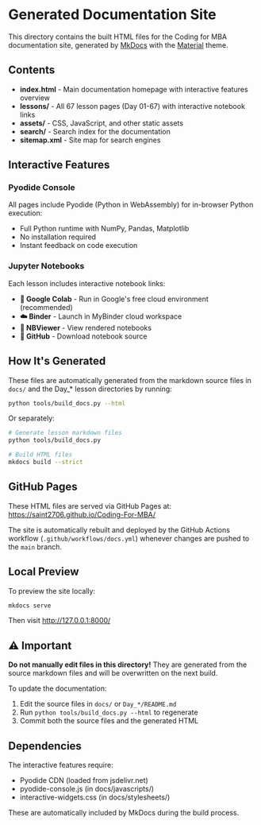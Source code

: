 # Generated Documentation Site

This directory contains the built HTML files for the Coding for MBA documentation site, generated by [MkDocs](https://www.mkdocs.org/) with the [Material](https://squidfunk.github.io/mkdocs-material/) theme.

## Contents

- **index.html** - Main documentation homepage with interactive features overview
- **lessons/** - All 67 lesson pages (Day 01-67) with interactive notebook links
- **assets/** - CSS, JavaScript, and other static assets
- **search/** - Search index for the documentation
- **sitemap.xml** - Site map for search engines

## Interactive Features

### Pyodide Console
All pages include Pyodide (Python in WebAssembly) for in-browser Python execution:
- Full Python runtime with NumPy, Pandas, Matplotlib
- No installation required
- Instant feedback on code execution

### Jupyter Notebooks
Each lesson includes interactive notebook links:
- **🚀 Google Colab** - Run in Google's free cloud environment (recommended)
- **☁️ Binder** - Launch in MyBinder cloud workspace
- **📓 NBViewer** - View rendered notebooks
- **📁 GitHub** - Download notebook source

## How It's Generated

These files are automatically generated from the markdown source files in `docs/` and the Day_* lesson directories by running:

```bash
python tools/build_docs.py --html
```

Or separately:

```bash
# Generate lesson markdown files
python tools/build_docs.py

# Build HTML files
mkdocs build --strict
```

## GitHub Pages

These HTML files are served via GitHub Pages at: https://saint2706.github.io/Coding-For-MBA/

The site is automatically rebuilt and deployed by the GitHub Actions workflow (`.github/workflows/docs.yml`) whenever changes are pushed to the `main` branch.

## Local Preview

To preview the site locally:

```bash
mkdocs serve
```

Then visit http://127.0.0.1:8000/

## ⚠️ Important

**Do not manually edit files in this directory!** They are generated from the source markdown files and will be overwritten on the next build.

To update the documentation:
1. Edit the source files in `docs/` or `Day_*/README.md`
2. Run `python tools/build_docs.py --html` to regenerate
3. Commit both the source files and the generated HTML

## Dependencies

The interactive features require:
- Pyodide CDN (loaded from jsdelivr.net)
- pyodide-console.js (in docs/javascripts/)
- interactive-widgets.css (in docs/stylesheets/)

These are automatically included by MkDocs during the build process.
